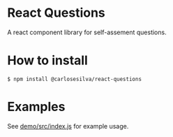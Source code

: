 # React Questions

A react component library for self-assement questions.

# How to install

```
$ npm install @carlosesilva/react-questions
```

# Examples

See [demo/src/index.js](demo/src/index.js) for example usage.